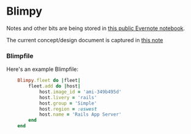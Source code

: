 # Blimpy


Notes and other bits are being stored in [this public Evernote
notebook](https://www.evernote.com/pub/agentdero/blimpy).

The current concept/design document is captured in [this
note](https://www.evernote.com/pub/agentdero/blimpy#b=58a228bb-8910-4cd1-a7f5-995d775b81a2&n=06def701-7e25-425b-81d4-5811e7987c7e)


### Blimpfile

Here's an example Blimpfile:

```ruby
    Blimpy.fleet do |fleet|
        fleet.add do |host|
            host.image_id = 'ami-349b495d'
            host.livery = 'rails'
            host.group = 'Simple'
            host.region = :uswest
            host.name = 'Rails App Server'
        end
    end
```
